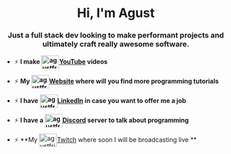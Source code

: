 <h1 align="center">Hi, I'm Agust</h1>
<h3 align="center">Just a full stack dev looking to make performant projects and ultimately craft really awesome software.</h3>

- ⚡ **I make <a href="https://www.youtube.com/channel/UC86aR_jiKs0b-qHWeQzX5Xw" target="blank"><img align="center" src="https://raw.githubusercontent.com/rahuldkjain/github-profile-readme-generator/master/src/images/icons/Social/linked-in-alt.svg" alt="agustfricke" height="30" width="40" />YouTube</a> videos**

- ⚡ **My <a href="https://techconagust.com/" target="blank"><img align="center" src="https://raw.githubusercontent.com/rahuldkjain/github-profile-readme-generator/master/src/images/icons/Social/linked-in-alt.svg" alt="agustfricke" height="30" width="40" />Website</a> where will you find more programming tutorials**

- ⚡ **I have <a href="https://www.linkedin.com/in/agustin-fricke-888706248/" target="blank"><img align="center" src="https://raw.githubusercontent.com/rahuldkjain/github-profile-readme-generator/master/src/images/icons/Social/linked-in-alt.svg" alt="agustfricke" height="30" width="40" />LinkedIn</a> in case you want to offer me a job**

- ⚡ **I have a <a href="https://discord.com/invite/g9WyB7umjT" target="blank"><img align="center" src="https://raw.githubusercontent.com/rahuldkjain/github-profile-readme-generator/master/src/images/icons/Social/linked-in-alt.svg" alt="agustfricke" height="30" width="40" />Discord</a> server to talk about programming**

- ⚡ **My <a href="https://www.twitch.tv/tech_con_agust" target="blank"><img align="center" src="https://raw.githubusercontent.com/rahuldkjain/github-profile-readme-generator/master/src/images/icons/Social/linked-in-alt.svg" alt="agustfricke" height="30" width="40" />Twitch</a> where soon I will be broadcasting live **




